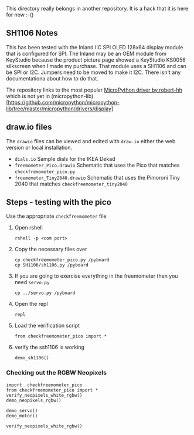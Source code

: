 
This directory really belongs in another repository.  It is a hack that it is here for now :-()

## SH1106 Notes
This has been tested with the Inland IIC SPI OLED 128x64 display module that is configured for SPI.  The Inland may be an OEM module from KeyStudio because the product picture page showed a KeyStudio KS0056 silkscreen when I made my purchase. That module uses a SH1106 and can be SPI or I2C. Jumpers need to be moved to make it I2C.  There isn't any documentationa about how to do that.

The repository links to the most popular [MicroPython driver by robert-hh](https://github.com/robert-hh/SH1106) which is not yet in (micropython-lib)[https://github.com/micropython/micropython-lib/tree/master/micropython/drivers/display]

## draw.io files
The `drawio` files can be viewed and edited with `draw.io` either the web version or local installation.

* `dials.io` Sample dials for the IKEA Dekad
* `freemometer_Pico.drawio` Schematic that uses the Pico that matches `checkfremometer_pico.py`
* `freemometer_Tiny2040.drawio` Schematic that uses the Pimoroni Tiny 2040 that matches `checkfreemometer_tiny2040`


## Steps - testing with the pico
Use the appropriate `checkfreemometer` file

1. Open rshell
    ```
    rshell -p <com port>
    ```
1. Copy the necessary files over
    ```
    cp checkfreemometer_pico.py /pyboard
    cp SH1106/sh1106.py /pyboard
    ```
1. If you are going to exercise everything in the freemometer then you need `servo.py`
    ```
    cp ../servo.py /pyboard
    ```
1. Open the repl
    ```
    repl
    ```
1. Load the verification script
    ```
    from checkfreemometer_pico import *
    ```
1. verify the ssh1106 is working
    ```
    demo_sh1106()
    ```

### Checking out the RGBW Neopixels

```
import  checkfreemometer_pico
from checkfreemometer_pico import *
verify_neopixels_white_rgbw()
demo_neopixels_rgbw()

demo_servo()
demo_motor()

verify_neopixels_white_rgbw()

```